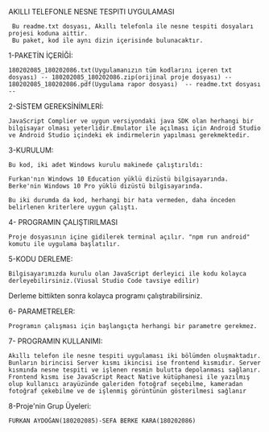 AKILLI TELEFONLE NESNE TESPITI UYGULAMASI

     Bu readme.txt dosyası, Akıllı telefonla ile nesne tespiti dosyaları projesi koduna aittir. 
     Bu paket, kod ile aynı dizin içerisinde bulunacaktır.

1-PAKETİN İÇERİĞİ:

	180202085_180202086.txt(Uygulamanızın tüm kodlarını içeren txt dosyası) -- 180202085_180202086.zip(orijinal proje dosyası) --
	180202085_180202086.pdf(Uygulama rapor dosyası)  -- readme.txt dosyası --
   

2-SİSTEM GEREKSİNİMLERİ:

	JavaScript Complier ve uygun versiyondaki java SDK olan herhangi bir bilgisayar olması yeterlidir.Emulator ile açılması için Android Studio ve Android Studio içindeki ek indirmelerin yapılması gerekmektedir.

3-KURULUM:

	Bu kod, iki adet Windows kurulu makinede çalıştırıldı:

    Furkan'nın Windows 10 Education yüklü dizüstü bilgisayarında.
    Berke'nin Windows 10 Pro yüklü dizüstü bilgisayarında.

    Bu iki durumda da kod, herhangi bir hata vermeden, daha önceden belirlenen kriterlere uygun çalıştı.


4- PROGRAMIN ÇALIŞTIRILMASI

	Proje dosyasının içine gidilerek terminal açılır. "npm run android" komutu ile uygulama başlatılır.

	
5-KODU DERLEME:

	Bilgisayarımızda kurulu olan JavaScript derleyici ile kodu kolayca derleyebilirsiniz.(Viusal Studio Code tavsiye edilir)
Derleme bittikten sonra kolayca programı çalıştırabilirsiniz.


6- PARAMETRELER:
	
	Programın çalışması için başlangıçta herhangi bir parametre gerekmez.


7- PROGRAMIN KULLANIMI:

	Akıllı telefon ile nesne tespiti uygulaması iki bölümden oluşmaktadır. Bunların birincisi Server kısmı ikincisi ise frontend kısmıdır. Server kısmında nesne tespiti ve işlenen resmin bulutta depolanması sağlanır. 
	Frontend kısmı ise JavaScript React Native kütüphanesi ile yazılmış olup kullanıcı arayüzünde galeriden fotoğraf seçebilme, kameradan fotoğraf çekebilme ve de işlenmiş görüntünün gösterilmesi sağlanır


8-Proje'nin Grup Üyeleri:

	FURKAN AYDOĞAN(180202085)-SEFA BERKE KARA(180202086)








